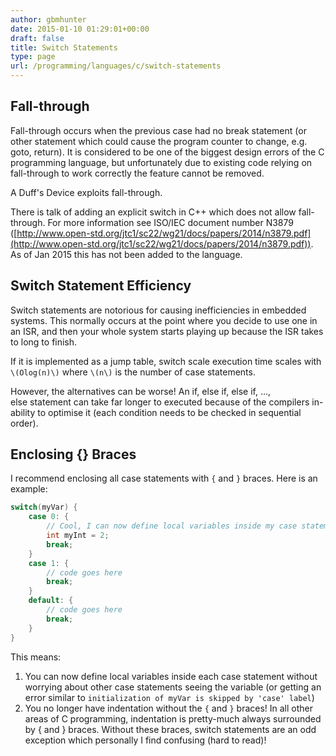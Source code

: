 ```yaml
---
author: gbmhunter
date: 2015-01-10 01:29:01+00:00
draft: false
title: Switch Statements
type: page
url: /programming/languages/c/switch-statements
---
```


## Fall-through

Fall-through occurs when the previous case had no break statement (or other statement which could cause the program counter to change, e.g. goto, return). It is considered to be one of the biggest design errors of the C programming language, but unfortunately due to existing code relying on fall-through to work correctly the feature cannot be removed.

A Duff's Device exploits fall-through.

There is talk of adding an explicit switch in C++ which does not allow fall-through. For more information see ISO/IEC document number N3879 ([http://www.open-std.org/jtc1/sc22/wg21/docs/papers/2014/n3879.pdf](http://www.open-std.org/jtc1/sc22/wg21/docs/papers/2014/n3879.pdf)). As of Jan 2015 this has not been added to the language.

## Switch Statement Efficiency

Switch statements are notorious for causing inefficiencies in embedded systems. This normally occurs at the point where you decide to use one in an ISR, and then your whole system starts playing up because the ISR takes to long to finish.

If it is implemented as a jump table, switch scale execution time scales with `\(Olog(n)\)` where `\(n\)` is the number of case statements.

However, the alternatives can be worse! An if, else if, else if, ..., else statement can take far longer to executed because of the compilers in-ability to optimise it (each condition needs to be checked in sequential order).

## Enclosing {} Braces

I recommend enclosing all case statements with `{` and `}` braces. Here is an example:

```c    
switch(myVar) {
    case 0: {
        // Cool, I can now define local variables inside my case statement, without worrying about other case statements seeing it!
        int myInt = 2;
        break;
    }
    case 1: {
        // code goes here
        break;
    }
    default: {
        // code goes here
        break;
    }
}
```

This means:

1. You can now define local variables inside each case statement without worrying about other case statements seeing the variable (or getting an error similar to `initialization of myVar is skipped by 'case' label`)
2. You no longer have indentation without the `{` and `}` braces! In all other areas of C programming, indentation is pretty-much always surrounded by { and } braces. Without these braces, switch statements are an odd exception which personally I find confusing (hard to read)!


